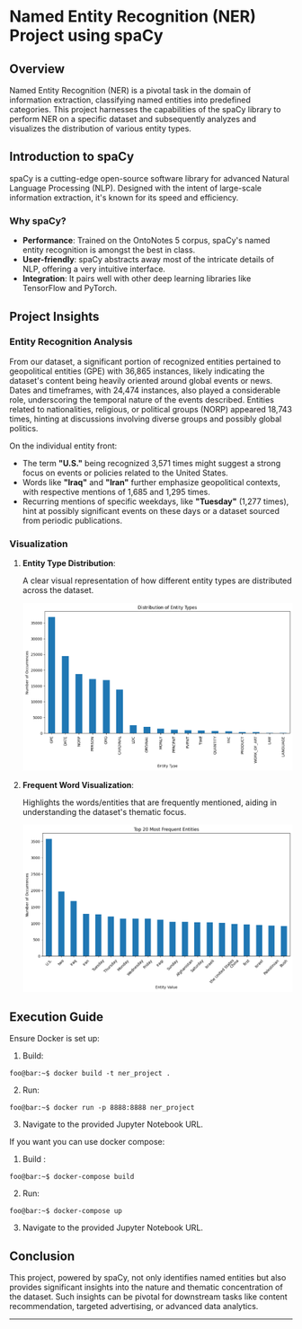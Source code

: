 # Named Entity Recognition (NER) Project using spaCy

## Overview

Named Entity Recognition (NER) is a pivotal task in the domain of information extraction, classifying named entities into predefined categories. This project harnesses the capabilities of the spaCy library to perform NER on a specific dataset and subsequently analyzes and visualizes the distribution of various entity types.

## Introduction to spaCy

spaCy is a cutting-edge open-source software library for advanced Natural Language Processing (NLP). Designed with the intent of large-scale information extraction, it's known for its speed and efficiency.

### Why spaCy?

- **Performance**: Trained on the OntoNotes 5 corpus, spaCy's named entity recognition is amongst the best in class.
- **User-friendly**: spaCy abstracts away most of the intricate details of NLP, offering a very intuitive interface.
- **Integration**: It pairs well with other deep learning libraries like TensorFlow and PyTorch.

## Project Insights

### Entity Recognition Analysis

From our dataset, a significant portion of recognized entities pertained to geopolitical entities (GPE) with 36,865 instances, likely indicating the dataset's content being heavily oriented around global events or news. Dates and timeframes, with 24,474 instances, also played a considerable role, underscoring the temporal nature of the events described. Entities related to nationalities, religious, or political groups (NORP) appeared 18,743 times, hinting at discussions involving diverse groups and possibly global politics.

On the individual entity front:

- The term **"U.S."** being recognized 3,571 times might suggest a strong focus on events or policies related to the United States.
- Words like **"Iraq"** and **"Iran"** further emphasize geopolitical contexts, with respective mentions of 1,685 and 1,295 times.
- Recurring mentions of specific weekdays, like **"Tuesday"** (1,277 times), hint at possibly significant events on these days or a dataset sourced from periodic publications.

### Visualization

1. **Entity Type Distribution**:

    A clear visual representation of how different entity types are distributed across the dataset.

    ![Entity Distribution](./entity_distribution.png)

2. **Frequent Word Visualization**:

    Highlights the words/entities that are frequently mentioned, aiding in understanding the dataset's thematic focus.

    ![Word Frequency](./frequence.png)

## Execution Guide

Ensure Docker is set up:

1. Build:
```console
foo@bar:~$ docker build -t ner_project .
```
2. Run:
```console
foo@bar:~$ docker run -p 8888:8888 ner_project
```
3. Navigate to the provided Jupyter Notebook URL.

If you want you can use docker compose:
1. Build :
```console
foo@bar:~$ docker-compose build
```
2. Run:
```cosole
foo@bar:~$ docker-compose up
```
3. Navigate to the provided Jupyter Notebook URL.

## Conclusion

This project, powered by spaCy, not only identifies named entities but also provides significant insights into the nature and thematic concentration of the dataset. Such insights can be pivotal for downstream tasks like content recommendation, targeted advertising, or advanced data analytics.

---
